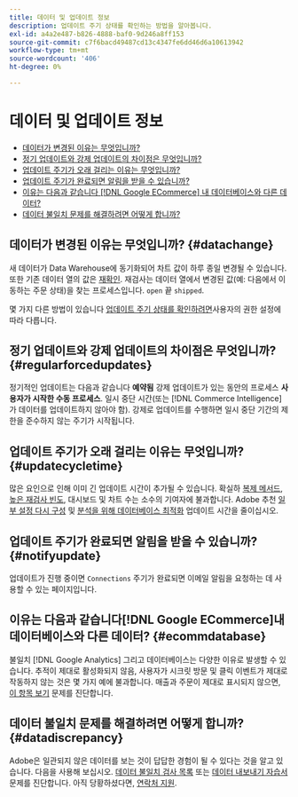 ```yaml
---
title: 데이터 및 업데이트 정보
description: 업데이트 주기 상태를 확인하는 방법을 알아봅니다.
exl-id: a4a2e487-b826-4888-baf0-9d246a8ff153
source-git-commit: c7f6bacd49487cd13c4347fe6dd46d6a10613942
workflow-type: tm+mt
source-wordcount: '406'
ht-degree: 0%

---
```


# 데이터 및 업데이트 정보

* [데이터가 변경된 이유는 무엇입니까?](#datachange)
* [정기 업데이트와 강제 업데이트의 차이점은 무엇입니까?](#regularforcedupdates)
* [업데이트 주기가 오래 걸리는 이유는 무엇입니까?](#updatecycletime)
* [업데이트 주기가 완료되면 알림을 받을 수 있습니까?](#notifyupdate)
* [이유는 다음과 같습니다 [!DNL Google ECommerce] 내 데이터베이스와 다른 데이터?](#ecommdatabase)
* [데이터 불일치 문제를 해결하려면 어떻게 합니까?](#datadiscrepancy)

## 데이터가 변경된 이유는 무엇입니까? {#datachange}

새 데이터가 Data Warehouse에 동기화되어 차트 값이 하루 종일 변경될 수 있습니다. 또한 기존 데이터 열의 값은 [재확인](../data-warehouse-mgr/cfg-data-rechecks.md). 재검사는 데이터 열에서 변경된 값(예: 다음에서 이동하는 주문 상태)을 찾는 프로세스입니다. `open` 끝 `shipped`.

몇 가지 다른 방법이 있습니다 [업데이트 주기 상태를 확인하려면](../../best-practices/check-update-cycle.md)사용자의 권한 설정에 따라 다릅니다.

## 정기 업데이트와 강제 업데이트의 차이점은 무엇입니까? {#regularforcedupdates}

정기적인 업데이트는 다음과 같습니다 **예약됨** 강제 업데이트가 있는 동안의 프로세스 **사용자가 시작한 수동 프로세스**. 일시 중단 시간(또는 [!DNL Commerce Intelligence] 가 데이터를 업데이트하지 않아야 함). 강제로 업데이트를 수행하면 일시 중단 기간의 제한을 준수하지 않는 주기가 시작됩니다.

## 업데이트 주기가 오래 걸리는 이유는 무엇입니까? {#updatecycletime}

많은 요인으로 인해 이미 긴 업데이트 시간이 추가될 수 있습니다. 확실하 [복제 메서드](../data-warehouse-mgr/cfg-replication-methods.md), [높은 재검사 빈도](../data-warehouse-mgr/cfg-data-rechecks.md), 대시보드 및 차트 수는 소수의 기여자에 불과합니다. Adobe 추천 [일부 설정 다시 구성](../../best-practices/reduce-update-cycle-time.md) 및 [분석을 위해 데이터베이스 최적화](../../best-practices/opt-db-analysis.md) 업데이트 시간을 줄이십시오.

## 업데이트 주기가 완료되면 알림을 받을 수 있습니까? {#notifyupdate}

업데이트가 진행 중이면 `Connections` 주기가 완료되면 이메일 알림을 요청하는 데 사용할 수 있는 페이지입니다.

## 이유는 다음과 같습니다[!DNL Google ECommerce]내 데이터베이스와 다른 데이터? {#ecommdatabase}

불일치 [!DNL Google Analytics] 그리고 데이터베이스는 다양한 이유로 발생할 수 있습니다. 추적이 제대로 활성화되지 않음, 사용자가 시크릿 방문 및 클릭 이벤트가 제대로 작동하지 않는 것은 몇 가지 예에 불과합니다. 매출과 주문이 제대로 표시되지 않으면, [이 항목 보기](https://experienceleague.adobe.com/docs/commerce-knowledge-base/kb/troubleshooting/miscellaneous/diagnosing-google-ecommerce-revenue-discrepancies.html) 문제를 진단합니다.

## 데이터 불일치 문제를 해결하려면 어떻게 합니까? {#datadiscrepancy}

Adobe은 일관되지 않은 데이터를 보는 것이 답답한 경험이 될 수 있다는 것을 알고 있습니다. 다음을 사용해 보십시오. [데이터 불일치 검사 목록](https://experienceleague.adobe.com/docs/commerce-knowledge-base/kb/troubleshooting/miscellaneous/diagnosing-a-data-discrepancy.html) 또는 [데이터 내보내기 자습서](https://experienceleague.adobe.com/docs/commerce-knowledge-base/kb/troubleshooting/miscellaneous/using-data-exports-to-pinpoint-discrepancies.html) 문제를 진단합니다. 아직 당황하셨다면, [연락처 지원](https://experienceleague.adobe.com/docs/commerce-knowledge-base/kb/troubleshooting/miscellaneous/mbi-service-policies.html).
